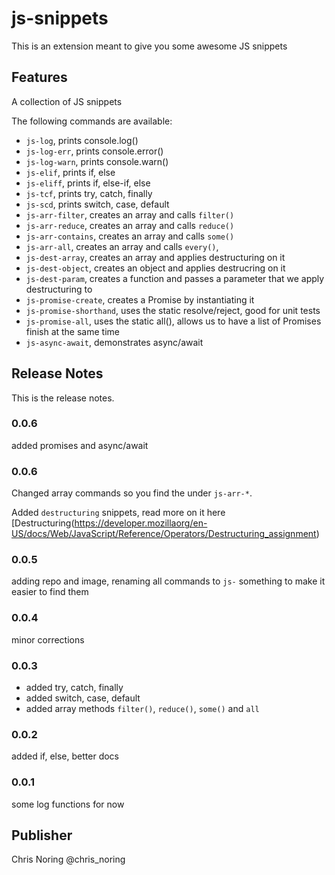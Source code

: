 # js-snippets

This is an extension meant to give you some awesome JS snippets

## Features

A collection of JS snippets

The following commands are available:

- `js-log`, prints console.log()
- `js-log-err`, prints console.error()
- `js-log-warn`, prints console.warn()
- `js-elif`, prints if, else
- `js-eliff`, prints if, else-if, else
- `js-tcf`, prints try, catch, finally
- `js-scd`, prints switch, case, default
- `js-arr-filter`, creates an array and calls `filter()`
- `js-arr-reduce`, creates an array and calls `reduce()`
- `js-arr-contains`, creates an array and calls `some()`
- `js-arr-all`, creates an array and calls `every()`,
- `js-dest-array`, creates an array and applies destructuring on it
- `js-dest-object`, creates an object and applies destrucring on it
- `js-dest-param`, creates a function and passes a parameter that we apply
  destructuring to
- `js-promise-create`, creates a Promise by instantiating it
- `js-promise-shorthand`, uses the static resolve/reject, good for unit tests
- `js-promise-all`, uses the static all(), allows us to have a list of Promises finish at the same time
- `js-async-await`, demonstrates async/await

## Release Notes

This is the release notes.

### 0.0.6

added promises and async/await

### 0.0.6

Changed array commands so you find the under `js-arr-*`.

Added `destructuring` snippets, read more on it here [Destructuring(https://developer.mozillaorg/en-US/docs/Web/JavaScript/Reference/Operators/Destructuring_assignment)

### 0.0.5

adding repo and image, renaming all commands to `js-` something to make it easier to find them

### 0.0.4

minor corrections

### 0.0.3

- added try, catch, finally
- added switch, case, default
- added array methods `filter()`, `reduce()`, `some()` and `all`

### 0.0.2

added if, else, better docs

### 0.0.1

some log functions for now

## Publisher

Chris Noring
@chris_noring
